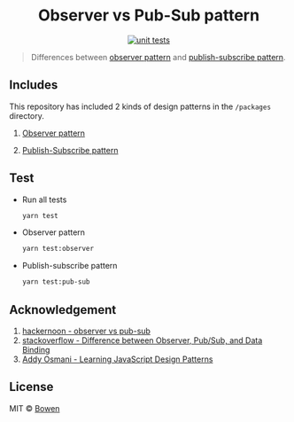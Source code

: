 <h1 align="center">Observer vs Pub-Sub pattern</h1>

<p align="center">
  <a href="https://github.com/lbwa/observer-vs-pub-sub/actions">
    <img alt="unit tests" src="https://github.com/lbwa/observer-vs-pub-sub/workflows/Unit%20tests/badge.svg">
  </a>
</p>

> Differences between [observer pattern][wiki-observer-pattern] and [publish-subscribe pattern][wiki-publish-subscribe-pattern].

[wiki-observer-pattern]: https://en.wikipedia.org/wiki/Observer_pattern
[wiki-publish-subscribe-pattern]: https://en.wikipedia.org/wiki/Publish%E2%80%93subscribe_pattern

## Includes

This repository has included 2 kinds of design patterns in the `/packages` directory.

1. [Observer pattern](./packages/observer)

1. [Publish-Subscribe pattern](./packages/pub-sub)

## Test

- Run all tests

  ```bash
  yarn test
  ```

- Observer pattern

  ```bash
  yarn test:observer
  ```

- Publish-subscribe pattern

  ```bash
  yarn test:pub-sub
  ```

## Acknowledgement

1. [hackernoon - observer vs pub-sub](https://hackernoon.com/observer-vs-pub-sub-pattern-50d3b27f838c)
1. [stackoverflow - Difference between Observer, Pub/Sub, and Data Binding](https://stackoverflow.com/questions/15594905/difference-between-observer-pub-sub-and-data-binding)
1. [Addy Osmani - Learning JavaScript Design Patterns](https://addyosmani.com/resources/essentialjsdesignpatterns/book/#observerpatternjavascript)

## License

MIT © [Bowen](https://set.sh)

